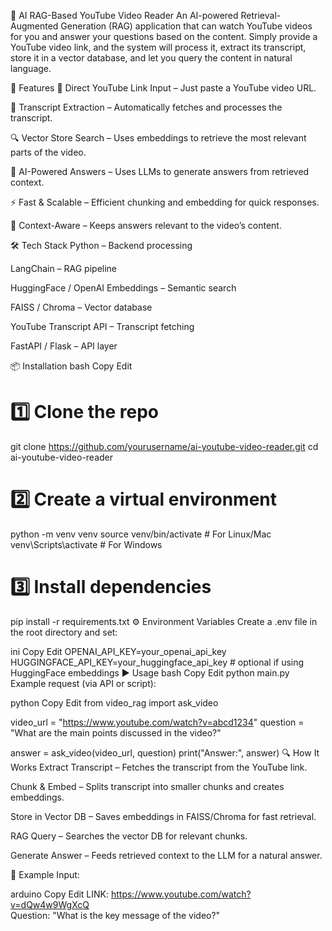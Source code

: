 🎥 AI RAG-Based YouTube Video Reader
An AI-powered Retrieval-Augmented Generation (RAG) application that can watch YouTube videos for you and answer your questions based on the content.
Simply provide a YouTube video link, and the system will process it, extract its transcript, store it in a vector database, and let you query the content in natural language.

🚀 Features
🎯 Direct YouTube Link Input – Just paste a YouTube video URL.

📝 Transcript Extraction – Automatically fetches and processes the transcript.

🔍 Vector Store Search – Uses embeddings to retrieve the most relevant parts of the video.

🤖 AI-Powered Answers – Uses LLMs to generate answers from retrieved context.

⚡ Fast & Scalable – Efficient chunking and embedding for quick responses.

📜 Context-Aware – Keeps answers relevant to the video’s content.

🛠️ Tech Stack
Python – Backend processing

LangChain – RAG pipeline

HuggingFace / OpenAI Embeddings – Semantic search

FAISS / Chroma – Vector database

YouTube Transcript API – Transcript fetching

FastAPI / Flask – API layer

📦 Installation
bash
Copy
Edit
# 1️⃣ Clone the repo
git clone https://github.com/yourusername/ai-youtube-video-reader.git
cd ai-youtube-video-reader

# 2️⃣ Create a virtual environment
python -m venv venv
source venv/bin/activate   # For Linux/Mac
venv\Scripts\activate      # For Windows

# 3️⃣ Install dependencies
pip install -r requirements.txt
⚙️ Environment Variables
Create a .env file in the root directory and set:

ini
Copy
Edit
OPENAI_API_KEY=your_openai_api_key
HUGGINGFACE_API_KEY=your_huggingface_api_key   # optional if using HuggingFace embeddings
▶️ Usage
bash
Copy
Edit
python main.py
Example request (via API or script):

python
Copy
Edit
from video_rag import ask_video

video_url = "https://www.youtube.com/watch?v=abcd1234"
question = "What are the main points discussed in the video?"

answer = ask_video(video_url, question)
print("Answer:", answer)
🔍 How It Works
Extract Transcript – Fetches the transcript from the YouTube link.

Chunk & Embed – Splits transcript into smaller chunks and creates embeddings.

Store in Vector DB – Saves embeddings in FAISS/Chroma for fast retrieval.

RAG Query – Searches the vector DB for relevant chunks.

Generate Answer – Feeds retrieved context to the LLM for a natural answer.

📌 Example
Input:

arduino
Copy
Edit
LINK: https://www.youtube.com/watch?v=dQw4w9WgXcQ  
Question: "What is the key message of the video?"
